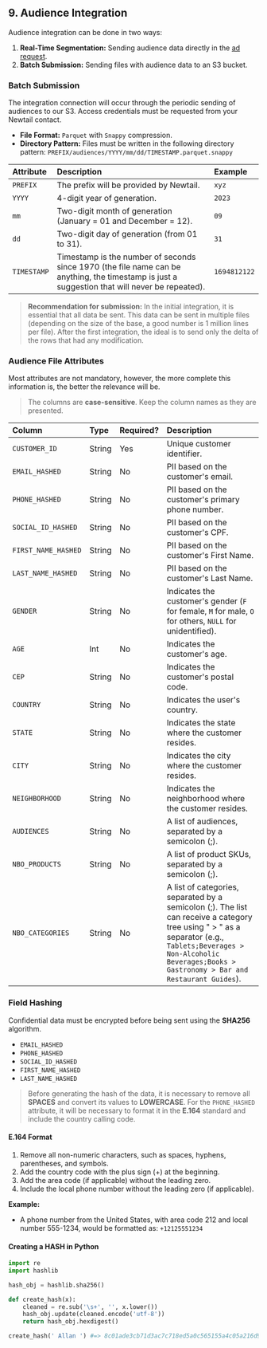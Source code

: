 ## 9. Audience Integration

Audience integration can be done in two ways:

1.  **Real-Time Segmentation:** Sending audience data directly in the [ad request](./4-api-integration.md#ad-targeting).
2.  **Batch Submission:** Sending files with audience data to an S3 bucket.

### Batch Submission

The integration connection will occur through the periodic sending of audiences to our S3. Access credentials must be requested from your Newtail contact.

*   **File Format:** `Parquet` with `Snappy` compression.
*   **Directory Pattern:** Files must be written in the following directory pattern:
    `PREFIX/audiences/YYYY/mm/dd/TIMESTAMP.parquet.snappy`

| Attribute | Description | Example |
| :--- | :--- | :--- |
| `PREFIX` | The prefix will be provided by Newtail. | `xyz` |
| `YYYY` | 4-digit year of generation. | `2023` |
| `mm` | Two-digit month of generation (January = 01 and December = 12). | `09` |
| `dd` | Two-digit day of generation (from 01 to 31). | `31` |
| `TIMESTAMP`| Timestamp is the number of seconds since 1970 (the file name can be anything, the timestamp is just a suggestion that will never be repeated). | `1694812122` |

> **Recommendation for submission:** In the initial integration, it is essential that all data be sent. This data can be sent in multiple files (depending on the size of the base, a good number is 1 million lines per file). After the first integration, the ideal is to send only the delta of the rows that had any modification.

### Audience File Attributes

Most attributes are not mandatory, however, the more complete this information is, the better the relevance will be.

> The columns are **case-sensitive**. Keep the column names as they are presented.

| Column | Type | Required? | Description |
| :--- | :--- | :--- | :--- |
| `CUSTOMER_ID` | String | Yes | Unique customer identifier. |
| `EMAIL_HASHED` | String | No | PII based on the customer's email. |
| `PHONE_HASHED` | String | No | PII based on the customer's primary phone number. |
| `SOCIAL_ID_HASHED` | String | No | PII based on the customer's CPF. |
| `FIRST_NAME_HASHED` | String | No | PII based on the customer's First Name. |
| `LAST_NAME_HASHED` | String | No | PII based on the customer's Last Name. |
| `GENDER` | String | No | Indicates the customer's gender (`F` for female, `M` for male, `O` for others, `NULL` for unidentified). |
| `AGE` | Int | No | Indicates the customer's age. |
| `CEP` | String | No | Indicates the customer's postal code. |
| `COUNTRY` | String | No | Indicates the user's country. |
| `STATE` | String | No | Indicates the state where the customer resides. |
| `CITY` | String | No | Indicates the city where the customer resides. |
| `NEIGHBORHOOD` | String | No | Indicates the neighborhood where the customer resides. |
| `AUDIENCES` | String | No | A list of audiences, separated by a semicolon (;). |
| `NBO_PRODUCTS` | String | No | A list of product SKUs, separated by a semicolon (;). |
| `NBO_CATEGORIES` | String | No | A list of categories, separated by a semicolon (;). The list can receive a category tree using " > " as a separator (e.g., `Tablets;Beverages > Non-Alcoholic Beverages;Books > Gastronomy > Bar and Restaurant Guides`). |

### Field Hashing

Confidential data must be encrypted before being sent using the **SHA256** algorithm.

*   `EMAIL_HASHED`
*   `PHONE_HASHED`
*   `SOCIAL_ID_HASHED`
*   `FIRST_NAME_HASHED`
*   `LAST_NAME_HASHED`

> Before generating the hash of the data, it is necessary to remove all **SPACES** and convert its values to **LOWERCASE**.
> For the `PHONE_HASHED` attribute, it will be necessary to format it in the **E.164** standard and include the country calling code.

#### E.164 Format

1.  Remove all non-numeric characters, such as spaces, hyphens, parentheses, and symbols.
2.  Add the country code with the plus sign (+) at the beginning.
3.  Add the area code (if applicable) without the leading zero.
4.  Include the local phone number without the leading zero (if applicable).

**Example:**

*   A phone number from the United States, with area code 212 and local number 555-1234, would be formatted as: `+12125551234`

#### Creating a HASH in Python

```python
import re
import hashlib

hash_obj = hashlib.sha256()

def create_hash(x):
    cleaned = re.sub('\s+', '', x.lower())
    hash_obj.update(cleaned.encode('utf-8'))
    return hash_obj.hexdigest()

create_hash(' Allan ') #=> 8c01ade3cb71d3ac7c718ed5a0c565155a4c05a216d9e59013c5d7b49e916914
```
